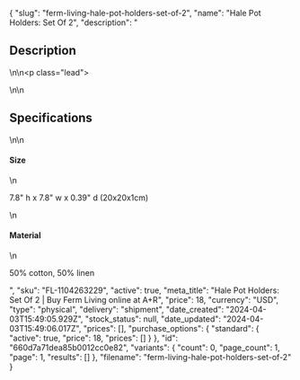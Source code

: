 {
  "slug": "ferm-living-hale-pot-holders-set-of-2",
  "name": "Hale Pot Holders: Set Of 2",
  "description": "<h2>Description</h2>\n<!-- split -->\n<p class=\"lead\"> </p>\n<!-- split -->\n<h2>Specifications</h2>\n<!-- split -->\n<h4>Size</h4>\n<p>7.8\" h x 7.8\" w x 0.39\" d (20x20x1cm)</p>\n<h4>Material</h4>\n<p>50% cotton, 50% linen</p>",
  "sku": "FL-1104263229",
  "active": true,
  "meta_title": "Hale Pot Holders: Set Of 2 | Buy Ferm Living online at A+R",
  "price": 18,
  "currency": "USD",
  "type": "physical",
  "delivery": "shipment",
  "date_created": "2024-04-03T15:49:05.929Z",
  "stock_status": null,
  "date_updated": "2024-04-03T15:49:06.017Z",
  "prices": [],
  "purchase_options": {
    "standard": {
      "active": true,
      "price": 18,
      "prices": []
    }
  },
  "id": "660d7a71dea85b0012cc0e82",
  "variants": {
    "count": 0,
    "page_count": 1,
    "page": 1,
    "results": []
  },
  "filename": "ferm-living-hale-pot-holders-set-of-2"
}
